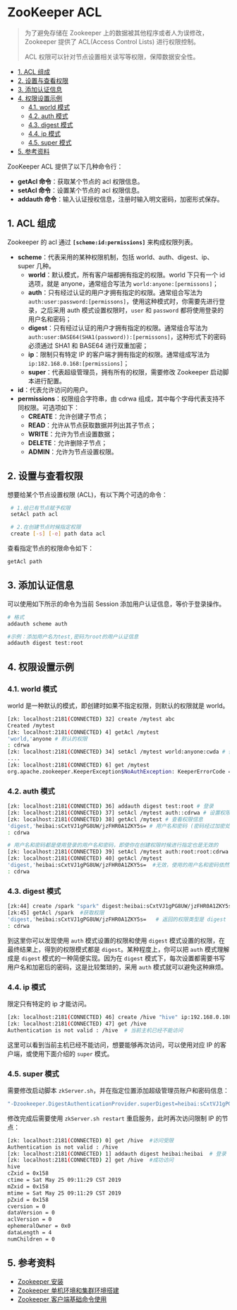 # ZooKeeper ACL

> 为了避免存储在 Zookeeper 上的数据被其他程序或者人为误修改，Zookeeper 提供了 ACL(Access Control Lists) 进行权限控制。
>
> ACL 权限可以针对节点设置相关读写等权限，保障数据安全性。

<!-- TOC depthFrom:2 depthTo:4 -->

- [1. ACL 组成](#1-acl-组成)
- [2. 设置与查看权限](#2-设置与查看权限)
- [3. 添加认证信息](#3-添加认证信息)
- [4. 权限设置示例](#4-权限设置示例)
  - [4.1. world 模式](#41-world-模式)
  - [4.2. auth 模式](#42-auth-模式)
  - [4.3. digest 模式](#43-digest-模式)
  - [4.4. ip 模式](#44-ip-模式)
  - [4.5. super 模式](#45-super-模式)
- [5. 参考资料](#5-参考资料)

<!-- /TOC -->

ZooKeeper ACL 提供了以下几种命令行：

- **getAcl 命令**：获取某个节点的 acl 权限信息。
- **setAcl 命令**：设置某个节点的 acl 权限信息。
- **addauth 命令**：输入认证授权信息，注册时输入明文密码，加密形式保存。

## 1. ACL 组成

Zookeeper 的 acl 通过 **`[scheme:id:permissions]`** 来构成权限列表。

- **scheme**：代表采用的某种权限机制，包括 world、auth、digest、ip、super 几种。
  - **world**：默认模式，所有客户端都拥有指定的权限。world 下只有一个 id 选项，就是 anyone，通常组合写法为 `world:anyone:[permissons]`；
  - **auth**：只有经过认证的用户才拥有指定的权限。通常组合写法为 `auth:user:password:[permissons]`，使用这种模式时，你需要先进行登录，之后采用 auth 模式设置权限时，`user` 和 `password` 都将使用登录的用户名和密码；
  - **digest**：只有经过认证的用户才拥有指定的权限。通常组合写法为 `auth:user:BASE64(SHA1(password)):[permissons]`，这种形式下的密码必须通过 SHA1 和 BASE64 进行双重加密；
  - **ip**：限制只有特定 IP 的客户端才拥有指定的权限。通常组成写法为 `ip:182.168.0.168:[permissions]`；
  - **super**：代表超级管理员，拥有所有的权限，需要修改 Zookeeper 启动脚本进行配置。
- **id**：代表允许访问的用户。
- **permissions**：权限组合字符串，由 cdrwa 组成，其中每个字母代表支持不同权限。可选项如下：
  - **CREATE**：允许创建子节点；
  - **READ**：允许从节点获取数据并列出其子节点；
  - **WRITE**：允许为节点设置数据；
  - **DELETE**：允许删除子节点；
  - **ADMIN**：允许为节点设置权限。

## 2. 设置与查看权限

想要给某个节点设置权限 (ACL)，有以下两个可选的命令：

```bash
 # 1.给已有节点赋予权限
 setAcl path acl

 # 2.在创建节点时候指定权限
 create [-s] [-e] path data acl
```

查看指定节点的权限命令如下：

```bash
getAcl path
```

## 3. 添加认证信息

可以使用如下所示的命令为当前 Session 添加用户认证信息，等价于登录操作。

```bash
# 格式
addauth scheme auth

#示例：添加用户名为test,密码为root的用户认证信息
addauth digest test:root
```

## 4. 权限设置示例

### 4.1. world 模式

world 是一种默认的模式，即创建时如果不指定权限，则默认的权限就是 world。

```bash
[zk: localhost:2181(CONNECTED) 32] create /mytest abc
Created /mytest
[zk: localhost:2181(CONNECTED) 4] getAcl /mytest
'world,'anyone # 默认的权限
: cdrwa
[zk: localhost:2181(CONNECTED) 34] setAcl /mytest world:anyone:cwda # 修改节点，不允许所有客户端读
....
[zk: localhost:2181(CONNECTED) 6] get /mytest
org.apache.zookeeper.KeeperException$NoAuthException: KeeperErrorCode = NoAuth for /mytest # 无权访问
```

### 4.2. auth 模式

```bash
[zk: localhost:2181(CONNECTED) 36] addauth digest test:root # 登录
[zk: localhost:2181(CONNECTED) 37] setAcl /mytest auth::cdrwa # 设置权限
[zk: localhost:2181(CONNECTED) 38] getAcl /mytest # 查看权限信息
'digest,'heibai:sCxtVJ1gPG8UW/jzFHR0A1ZKY5s= # 用户名和密码 (密码经过加密处理)，注意返回的权限类型是 digest
: cdrwa

# 用户名和密码都是使用登录的用户名和密码，即使你在创建权限时候进行指定也是无效的
[zk: localhost:2181(CONNECTED) 39] setAcl /mytest auth:root:root:cdrwa    #指定用户名和密码为 root
[zk: localhost:2181(CONNECTED) 40] getAcl /mytest
'digest,'heibai:sCxtVJ1gPG8UW/jzFHR0A1ZKY5s=  #无效，使用的用户名和密码依然还是 test
: cdrwa
```

### 4.3. digest 模式

```bash
[zk:44] create /spark "spark" digest:heibai:sCxtVJ1gPG8UW/jzFHR0A1ZKY5s=:cdrwa  #指定用户名和加密后的密码
[zk:45] getAcl /spark  #获取权限
'digest,'heibai:sCxtVJ1gPG8UW/jzFHR0A1ZKY5s=   # 返回的权限类型是 digest
: cdrwa
```

到这里你可以发现使用 `auth` 模式设置的权限和使用 `digest` 模式设置的权限，在最终结果上，得到的权限模式都是 `digest`。某种程度上，你可以把 `auth` 模式理解成是 `digest` 模式的一种简便实现。因为在 `digest` 模式下，每次设置都需要书写用户名和加密后的密码，这是比较繁琐的，采用 `auth` 模式就可以避免这种麻烦。

### 4.4. ip 模式

限定只有特定的 ip 才能访问。

```bash
[zk: localhost:2181(CONNECTED) 46] create /hive "hive" ip:192.168.0.108:cdrwa
[zk: localhost:2181(CONNECTED) 47] get /hive
Authentication is not valid : /hive  # 当前主机已经不能访问
```

这里可以看到当前主机已经不能访问，想要能够再次访问，可以使用对应 IP 的客户端，或使用下面介绍的 `super` 模式。

### 4.5. super 模式

需要修改启动脚本 `zkServer.sh`，并在指定位置添加超级管理员账户和密码信息：

```bash
"-Dzookeeper.DigestAuthenticationProvider.superDigest=heibai:sCxtVJ1gPG8UW/jzFHR0A1ZKY5s="
```

修改完成后需要使用 `zkServer.sh restart` 重启服务，此时再次访问限制 IP 的节点：

```bash
[zk: localhost:2181(CONNECTED) 0] get /hive  #访问受限
Authentication is not valid : /hive
[zk: localhost:2181(CONNECTED) 1] addauth digest heibai:heibai  # 登录 (添加认证信息)
[zk: localhost:2181(CONNECTED) 2] get /hive  #成功访问
hive
cZxid = 0x158
ctime = Sat May 25 09:11:29 CST 2019
mZxid = 0x158
mtime = Sat May 25 09:11:29 CST 2019
pZxid = 0x158
cversion = 0
dataVersion = 0
aclVersion = 0
ephemeralOwner = 0x0
dataLength = 4
numChildren = 0
```

## 5. 参考资料

- [Zookeeper 安装](https://www.w3cschool.cn/zookeeper/zookeeper_installation.html)
- [Zookeeper 单机环境和集群环境搭建](https://github.com/heibaiying/BigData-Notes/blob/master/notes/installation/Zookeeper%E5%8D%95%E6%9C%BA%E7%8E%AF%E5%A2%83%E5%92%8C%E9%9B%86%E7%BE%A4%E7%8E%AF%E5%A2%83%E6%90%AD%E5%BB%BA.md)
- [Zookeeper 客户端基础命令使用](https://www.runoob.com/w3cnote/zookeeper-bs-command.html)

